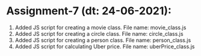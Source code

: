 # Assignment-7 (dt: 24-06-2021):

1. Added JS script for creating a movie class. File name: movie_class.js
2. Added JS script for creating a circle class. File name: circle_class.js
3. Added JS script for creating a person class. File name: person_class.js
4. Added JS script for calculating Uber price. File name: uberPrice_class.js

